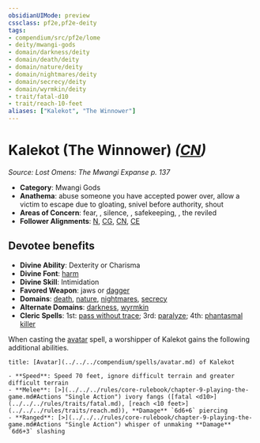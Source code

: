 ```yaml
---
obsidianUIMode: preview
cssclass: pf2e,pf2e-deity
tags:
- compendium/src/pf2e/lome
- deity/mwangi-gods
- domain/darkness/deity
- domain/death/deity
- domain/nature/deity
- domain/nightmares/deity
- domain/secrecy/deity
- domain/wyrmkin/deity
- trait/fatal-d10
- trait/reach-10-feet
aliases: ["Kalekot", "The Winnower"]
---
```

# Kalekot (The Winnower) *([CN](../../../rules/traits/chaotic-neutral-b1.md))*  
*Source: Lost Omens: The Mwangi Expanse p. 137*  

- **Category**: Mwangi Gods
- **Anathema**: abuse someone you have accepted power over, allow a victim to escape due to gloating, snivel before authority, shout
- **Areas of Concern**: fear, , silence, , safekeeping, , the reviled
- **Follower Alignments**: [N](../../../rules/traits/neutral-b1.md), [CG](../../../rules/traits/chaotic-good-b1.md), [CN](../../../rules/traits/chaotic-neutral-b1.md), [CE](../../../rules/traits/chaotic-evil-b1.md)

## Devotee benefits

- **Divine Ability**: Dexterity or Charisma
- **Divine Font**: [harm](../../spells/harm.md)
- **Divine Skill**: Intimidation
- **Favored Weapon**: jaws or [dagger](../../equipment/items/dagger.md)
- **Domains**: [death](../domains.md#Death), [nature](../domains.md#Nature), [nightmares](../domains.md#Nightmares), [secrecy](../domains.md#Secrecy)
- **Alternate Domains**: [darkness](../domains.md#Darkness), [wyrmkin](../domains.md#Wyrmkin)
- **Cleric Spells**: 1st: [pass without trace](../../spells/pass-without-trace.md); 3rd: [paralyze](../../spells/paralyze.md); 4th: [phantasmal killer](../../spells/phantasmal-killer.md)

When casting the [avatar](../../spells/avatar.md) spell, a worshipper of Kalekot gains the following additional abilities.

```ad-embed-avatar
title: [Avatar](../../../compendium/spells/avatar.md) of Kalekot

- **Speed**: Speed 70 feet, ignore difficult terrain and greater difficult terrain
- **Melee**: [>](../../../rules/core-rulebook/chapter-9-playing-the-game.md#Actions "Single Action") ivory fangs ([fatal <d10>](../../../rules/traits/fatal.md), [reach <10 feet>](../../../rules/traits/reach.md)), **Damage** `6d6+6` piercing
- **Ranged**: [>](../../../rules/core-rulebook/chapter-9-playing-the-game.md#Actions "Single Action") whisper of unmaking **Damage** `6d6+3` slashing
```
